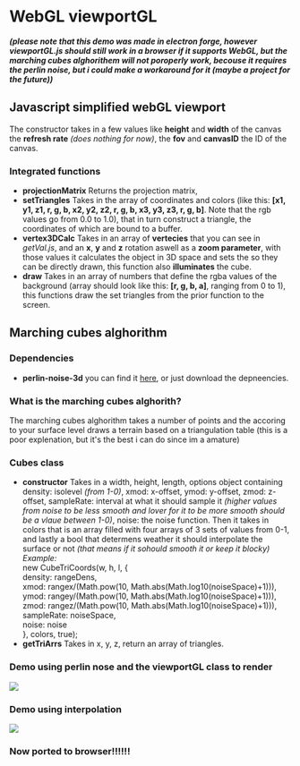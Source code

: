 [comment]: <> (TODO: clean up the readme xD it's very messy im trash at making these)

# WebGL viewportGL

***(please note that this demo was made in electron forge, however viewportGL.js should still work in a browser if it supports WebGL, but the marching cubes alghorithem will not poroperly work, becouse it requires the perlin noise, but i could make a workaround for it (maybe a project for the future))***

## Javascript simplified webGL viewport

  The constructor takes in a few values like **height** and **width** of the canvas the **refresh rate** *(does nothing for now)*, the **fov** and **canvasID** the ID of the canvas.

### Integrated functions

* **projectionMatrix** Returns the projection matrix,
* **setTriangles** Takes in the array of coordinates and colors (like this: **[x1, y1, z1, r, g, b, x2, y2, z2, r, g, b, x3, y3, z3, r, g, b]**. Note that the rgb values go from 0.0 to 1.0), that in turn construct a triangle, the coordinates of which are bound to a buffer.
* **vertex3DCalc** Takes in an array of **vertecies** that you can see in *getVal.js*, and an **x**, **y** and **z** rotation aswell as a **zoom parameter**, with those values it calculates the object in 3D space and sets the so they can be directly drawn, this function also **illuminates** the cube.
* **draw** Takes in an array of numbers that define the rgba values of the background (array should look like this: **[r, g, b, a]**, ranging from 0 to 1), this functions draw the set triangles from the prior function to the screen.

## Marching cubes alghorithm

### Dependencies

* **perlin-noise-3d** you can find it [here](https://www.npmjs.com/package/perlin-noise-3d), or just download the depneencies.

### What is the marching cubes alghorith?

  The marching cubes alghorithm takes a number of points and the accoring to your surface level draws a terrain based on a triangulation table (this is a poor explenation, but it's the best i can do since im a amature)
  
### Cubes class

* **constructor** Takes in a width, height, length, options object containing density: isolevel *(from 1-0)*, xmod: x-offset, ymod: y-offset, zmod: z-offset, sampleRate: interval at what it should sample it *(higher values from noise to be less smooth and lover for it to be more smooth should be a vlaue between 1-0)*, noise: the noise function. Then it takes in colors that is an array filled with four arrays of 3 sets of values from 0-1, and lastly a bool that determens weather it should interpolate the surface or not *(that means if it sohould smooth it or keep it blocky)*  
*Example:*  
new CubeTriCoords(w, h, l, {  
                                                                      density: rangeDens,  
                                                                      xmod: rangex/(Math.pow(10, Math.abs(Math.log10(noiseSpace)+1))),  
                                                                      ymod: rangey/(Math.pow(10, Math.abs(Math.log10(noiseSpace)+1))),  
                                                                      zmod: rangez/(Math.pow(10, Math.abs(Math.log10(noiseSpace)+1))),  
                                                                      sampleRate: noiseSpace,  
                                                                      noise: noise  
                                                                   }, colors, true);
* **getTriArrs** Takes in x, y, z, return an array of triangles.

### Demo using perlin nose and the viewportGL class to render
![](https://github.com/Tevzi2/webglelectronproject/blob/marching-cubes/demo-marching-cubes1.png)

### Demo using interpolation
![](https://github.com/Tevzi2/webglelectronproject/blob/marching-cubes/demo-marching-cubes-interp.png)

### Now ported to browser!!!!!!
